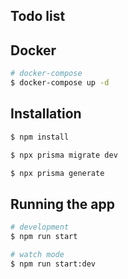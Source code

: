 
## Todo list

## Docker

```bash
# docker-compose
$ docker-compose up -d

```

## Installation

```bash
$ npm install

$ npx prisma migrate dev

$ npx prisma generate
```

## Running the app

```bash
# development
$ npm run start

# watch mode
$ npm run start:dev
```


